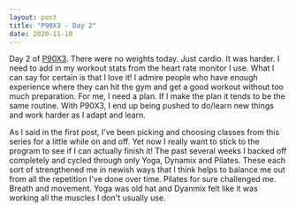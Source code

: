 ```yaml
---
layout: post
title: "P90X3 - Day 2"
date: 2020-11-10
---
```


Day 2 of [P90X3](https://www.beachbodyondemand.com/programs/p90x3/start-here "If you have 30 minutes a day, you can get totally ripped."). There were no weights today. Just cardio. It was harder. I need to add in my workout stats from the heart rate monitor I use. What I can say for certain is that I love it! I admire people who have enough experience where they can hit the gym and get a good workout without too much preparation. For me, I need a plan. If I make the plan it tends to be the same routine. With P90X3, I end up being pushed to do/learn new things and work harder as I adapt and learn.

As I said in the first post, I've been picking and choosing classes from this series for a little while on and off. Yet now I really want to stick to the program to see if I can actually finish it! The past several weeks I backed off completely and cycled through only Yoga, Dynamix and Pilates. These each sort of strengthened me in newish ways that I think helps to balance me out from all the repetition I've done over time. Pilates for sure challenged me. Breath and movement. Yoga was old hat and Dyanmix felt like it was working all the muscles I don't usually use.

